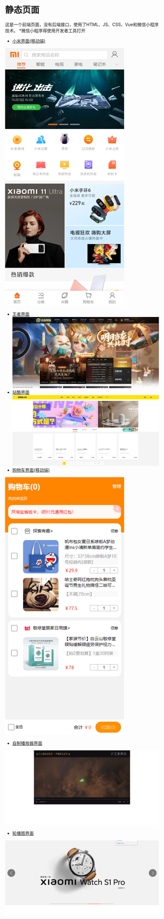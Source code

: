 
# 静态页面

这是一个前端页面，没有后端接口，使用了HTML、JS、CSS、Vue和微信小程序技术。
*微信小程序得使用开发者工具打开

- [小米界面(移动端)](https://484869326.github.io/staticPage/小米/)

![image](https://github.com/484869326/staticPage/blob/main/picture/xiaomi.png?raw=true)

- [王者界面](https://484869326.github.io/staticPage/王者/)
![image](https://github.com/484869326/staticPage/blob/main/picture/king.png?raw=true)
- [站酷界面](https://484869326.github.io/staticPage/站酷/)
![image](https://github.com/484869326/staticPage/blob/main/picture/ku.png?raw=true)
- [购物车界面(移动端)](https://484869326.github.io/staticPage/shoppingCart/shopping.html)

![image](https://github.com/484869326/staticPage/blob/main/picture/shoppingCart.png?raw=true)
- [自制播放器界面](https://484869326.github.io/staticPage/video/video.html)

![image](https://github.com/484869326/staticPage/blob/main/picture/video.png?raw=true)
- [轮播图界面](https://484869326.github.io/staticPage/swiper)

![image](https://github.com/484869326/staticPage/blob/main/picture/swiper.png?raw=true)
